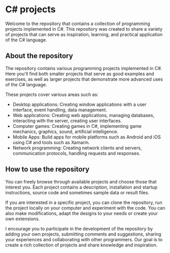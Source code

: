 # C# projects

Welcome to the repository that contains a collection of programming projects implemented in C#. This repository was created to share a variety of projects that can serve as inspiration, learning, and practical application of the C# language.

## About the repository

The repository contains various programming projects implemented in C#. Here you'll find both smaller projects that serve as good examples and exercises, as well as larger projects that demonstrate more advanced uses of the C# language.

These projects cover various areas such as:

- Desktop applications: Creating window applications with a user interface, event handling, data management.
- Web applications: Creating web applications, managing databases, interacting with the server, creating user interfaces.
- Computer games: Creating games in C#, implementing game mechanics, graphics, sound, artificial intelligence.
- Mobile Apps: Build apps for mobile platforms such as Android and iOS using C# and tools such as Xamarin.
- Network programming: Creating network clients and servers, communication protocols, handling requests and responses.

## How to use the repository

You can freely browse through available projects and choose those that interest you. Each project contains a description, installation and startup instructions, source code and sometimes sample data or result files.

If you are interested in a specific project, you can clone the repository, run the project locally on your computer and experiment with the code. You can also make modifications, adapt the designs to your needs or create your own extensions.

I encourage you to participate in the development of the repository by adding your own projects, submitting comments and suggestions, sharing your experiences and collaborating with other programmers. Our goal is to create a rich collection of projects and share knowledge and inspiration.
